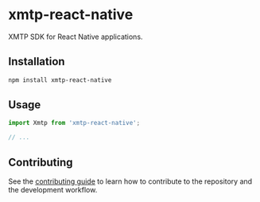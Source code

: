 # xmtp-react-native

XMTP SDK for React Native applications.

## Installation

```sh
npm install xmtp-react-native
```

## Usage

```jsx
import Xmtp from 'xmtp-react-native';

// ...
```

## Contributing

See the [contributing guide](CONTRIBUTING.md) to learn how to contribute to the repository and the development workflow.
